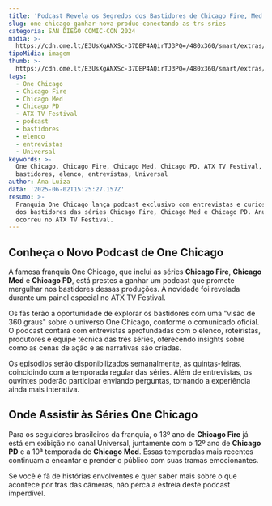 ```yaml
---
title: 'Podcast Revela os Segredos dos Bastidores de Chicago Fire, Med e PD'
slug: one-chicago-ganhar-nova-produo-conectando-as-trs-sries
categoria: SAN DIEGO COMIC-CON 2024
midia: >-
  https://cdn.ome.lt/E3UsXgANXSc-37DEP4AQirTJ3PQ=/480x360/smart/extras/conteudos/omelete_THUMB_-_2025-06-02T111645.371.png
tipoMidia: imagem
thumb: >-
  https://cdn.ome.lt/E3UsXgANXSc-37DEP4AQirTJ3PQ=/480x360/smart/extras/conteudos/omelete_THUMB_-_2025-06-02T111645.371.png
tags:
  - One Chicago
  - Chicago Fire
  - Chicago Med
  - Chicago PD
  - ATX TV Festival
  - podcast
  - bastidores
  - elenco
  - entrevistas
  - Universal
keywords: >-
  One Chicago, Chicago Fire, Chicago Med, Chicago PD, ATX TV Festival, podcast,
  bastidores, elenco, entrevistas, Universal
author: Ana Luiza
data: '2025-06-02T15:25:27.157Z'
resumo: >-
  Franquia One Chicago lança podcast exclusivo com entrevistas e curiosidades
  dos bastidores das séries Chicago Fire, Chicago Med e Chicago PD. Anúncio
  ocorreu no ATX TV Festival.
---
```


## Conheça o Novo Podcast de One Chicago

A famosa franquia One Chicago, que inclui as séries **Chicago Fire**, **Chicago Med** e **Chicago PD**, está prestes a ganhar um podcast que promete mergulhar nos bastidores dessas produções. A novidade foi revelada durante um painel especial no ATX TV Festival.

Os fãs terão a oportunidade de explorar os bastidores com uma "visão de 360 graus" sobre o universo One Chicago, conforme o comunicado oficial. O podcast contará com entrevistas aprofundadas com o elenco, roteiristas, produtores e equipe técnica das três séries, oferecendo insights sobre como as cenas de ação e as narrativas são criadas.

Os episódios serão disponibilizados semanalmente, às quintas-feiras, coincidindo com a temporada regular das séries. Além de entrevistas, os ouvintes poderão participar enviando perguntas, tornando a experiência ainda mais interativa.

## Onde Assistir às Séries One Chicago

Para os seguidores brasileiros da franquia, o 13º ano de **Chicago Fire** já está em exibição no canal Universal, juntamente com o 12º ano de **Chicago PD** e a 10ª temporada de **Chicago Med**. Essas temporadas mais recentes continuam a encantar e prender o público com suas tramas emocionantes.

Se você é fã de histórias envolventes e quer saber mais sobre o que acontece por trás das câmeras, não perca a estreia deste podcast imperdível.
